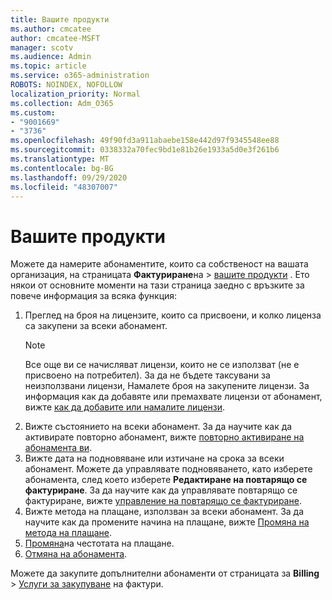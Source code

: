 ```yaml
---
title: Вашите продукти
ms.author: cmcatee
author: cmcatee-MSFT
manager: scotv
ms.audience: Admin
ms.topic: article
ms.service: o365-administration
ROBOTS: NOINDEX, NOFOLLOW
localization_priority: Normal
ms.collection: Adm_O365
ms.custom:
- "9001669"
- "3736"
ms.openlocfilehash: 49f90fd3a911abaebe158e442d97f9345548ee88
ms.sourcegitcommit: 0338332a70fec9bd1e81b26e1933a5d0e3f261b6
ms.translationtype: MT
ms.contentlocale: bg-BG
ms.lasthandoff: 09/29/2020
ms.locfileid: "48307007"
---
```

# <a name="your-products"></a>Вашите продукти

Можете да намерите абонаментите, които са собственост на вашата организация, на страницата **Фактуриране**на  >  [вашите продукти](https://go.microsoft.com/fwlink/p/?linkid=842054) . Ето някои от основните моменти на тази страница заедно с връзките за повече информация за всяка функция:

1. Преглед на броя на лицензите, които са присвоени, и колко лиценза са закупени за всеки абонамент.
    > [!NOTE]
    > Все още ви се начисляват лицензи, които не се използват (не е присвоено на потребител). За да не бъдете таксувани за неизползвани лицензи, Намалете броя на закупените лицензи. За информация как да добавяте или премахвате лицензи от абонамент, вижте [как да добавите или намалите лицензи](https://docs.microsoft.com/alchemyinsights/how-to-add-or-reduce-licenses).
2. Вижте състоянието на всеки абонамент. За да научите как да активирате повторно абонамент, вижте [повторно активиране на абонамента ви](reactivate-your-subscription.md).
3. Вижте дата на подновяване или изтичане на срока за всеки абонамент. Можете да управлявате подновяването, като изберете абонамента, след което изберете **Редактиране на повтарящо се фактуриране**. За да научите как да управлявате повтарящо се фактуриране, вижте [управление на повтарящо се фактуриране](manage-auto-renewal.md).
4. Вижте метода на плащане, използван за всеки абонамент. За да научите как да промените начина на плащане, вижте [Промяна на метода на плащане](change-payment-method.md).
5. [Промяна](change-how-often-you-pay.md)на честотата на плащане.
6. [Отмяна на абонамента](https://go.microsoft.com/fwlink/?linkid=2119113).

Можете да закупите допълнителни абонаменти от страницата за **Billing**  >  [Услуги за закупуване](https://go.microsoft.com/fwlink/p/?linkid=868433) на фактури.